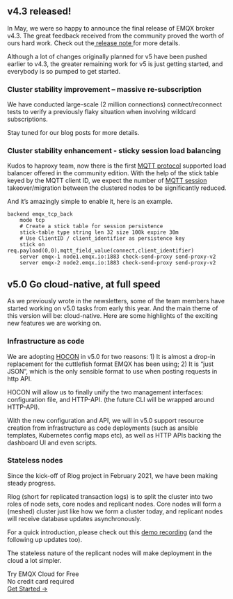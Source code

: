 ## v4.3 released!

In May, we were so happy to announce the final release of EMQX broker v4.3. The great feedback received from the community proved the worth of ours hard work. Check out the[ release note ](https://github.com/emqx/emqx/discussions/4763)for more details.

Although a lot of changes originally planned for v5 have been pushed earlier to v4.3, the greater remaining work for v5 is just getting started, and everybody is so pumped to get started.

### Cluster stability improvement – massive re-subscription

We have conducted large-scale (2 million connections) connect/reconnect tests to verify a previously flaky situation when involving wildcard subscriptions. 


Stay tuned for our blog posts for more details.

### Cluster stability enhancement - sticky session load balancing

Kudos to haproxy team, now there is the first [MQTT protocol](https://www.emqx.com/en/mqtt) supported load balancer offered in the community edition. With the help of the stick table keyed by the MQTT client ID, we expect the number of [MQTT session](https://www.emqx.com/en/blog/mqtt-session) takeover/migration between the clustered nodes to be significantly reduced. 

And it’s amazingly simple to enable it, here is an example.

```
backend emqx_tcp_back
    mode tcp
    # Create a stick table for session persistence
    stick-table type string len 32 size 100k expire 30m
    # Use ClientID / client_identifier as persistence key
    stick on req.payload(0,0),mqtt_field_value(connect,client_identifier)
    server emqx-1 node1.emqx.io:1883 check-send-proxy send-proxy-v2
    server emqx-2 node2.emqx.io:1883 check-send-proxy send-proxy-v2
```


## v5.0 Go cloud-native, at full speed

As we previously wrote in the newsletters, some of the team members have started working on v5.0 tasks from early this year. And the main theme of this version will be: cloud-native. Here are some highlights of the exciting new features we are working on.

### Infrastructure as code

We are adopting [HOCON](https://github.com/lightbend/config) in v5.0 for two reasons: 1) It is almost a drop-in replacement for the cuttlefish format EMQX has been using; 2) It is “just JSON”, which is the only sensible format to use when posting requests in http API. 

HOCON will allow us to finally unify the two management interfaces: configuration file, and HTTP-API. (the future CLI will be wrapped around HTTP-API).

With the new configuration and API, we will in v5.0 support resource creation from infrastructure as code deployments (such as ansible templates, Kubernetes config maps etc), as well as HTTP APIs backing the dashboard UI and even scripts.

### Stateless nodes

Since the kick-off of Rlog project in February 2021, we have been making steady progress.

Rlog (short for replicated transaction logs) is to split the cluster into two roles of node sets, core nodes and replicant nodes. Core nodes will form a (meshed) cluster just like how we form a cluster today, and replicant nodes will receive database updates asynchronously. 

For a quick introduction, please check out this [demo recording](https://www.youtube.com/watch?v=aX4jV6z24sk&list=UU5FjR77ErAxvZENEWzQaO5Q&index=13) (and the following up updates too).

The stateless nature of the replicant nodes will make deployment in the cloud a lot simpler.


<section class="promotion">
    <div>
        Try EMQX Cloud for Free
        <div class="is-size-14 is-text-normal has-text-weight-normal">No credit card required</div>
    </div>
    <a href="https://www.emqx.com/en/signup?continue=https://cloud-intl.emqx.com/console/deployments/0?oper=new" class="button is-gradient px-5">Get Started →</a >
</section>
